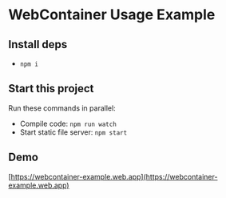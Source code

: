 # WebContainer Usage Example

## Install deps

* `npm i`

## Start this project

Run these commands in parallel:

* Compile code: `npm run watch`
* Start static file server: `npm start`

## Demo

[https://webcontainer-example.web.app](https://webcontainer-example.web.app)
